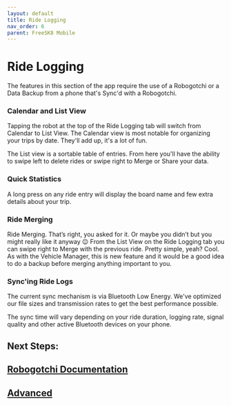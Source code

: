 ```yaml
---
layout: default
title: Ride Logging
nav_order: 6
parent: FreeSK8 Mobile
---
```


# Ride Logging

The features in this section of the app require the use of a Robogotchi or a Data Backup from a phone that's Sync'd with a Robogotchi.

### Calendar and List View

Tapping the robot at the top of the Ride Logging tab will switch from Calendar to List View. The Calendar view is most notable for organizing your trips by date. They'll add up, it's a lot of fun. 

The List view is a sortable table of entries. From here you'll have the ability to swipe left to delete rides or swipe right to Merge or Share your data.

### Quick Statistics

A long press on any ride entry will display the board name and few extra details about your trip.

### Ride Merging

Ride Merging. That’s right, you asked for it. Or maybe you didn’t but you might really like it anyway 😉 From the List View on the Ride Logging tab you can swipe right to Merge with the previous ride. Pretty simple, yeah? Cool. As with the Vehicle Manager, this is new feature and it would be a good idea to do a backup before merging anything important to you.

### Sync'ing Ride Logs

The current sync mechanism is via Bluetooth Low Energy. We've optimized our file sizes and transmission rates to get the best performance possible.

The sync time will vary depending on your ride duration, logging rate, signal quality and other active Bluetooth devices on your phone.

## Next Steps: 

## [Robogotchi Documentation](https://codex.freesk8.org/docs/robogotchi/)

## [Advanced](https://codex.freesk8.org/docs/freesk8-mobile/advanced/)

